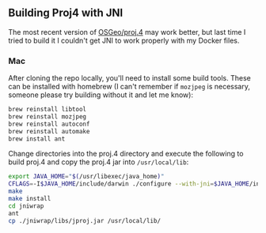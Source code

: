 ## Building Proj4 with JNI
The most recent version of [OSGeo/proj.4](https://github.com/OSGeo/proj.4) may work better, but last time I tried to build it I couldn't get JNI to work properly with my Docker files.

### Mac
After cloning the repo locally, you'll need to install some build tools. These can be installed with homebrew (I can't remember if `mozjpeg` is necessary, someone please try building without it and let me know):
```bash
brew reinstall libtool
brew reinstall mozjpeg
brew reinstall autoconf
brew reinstall automake
brew install ant
```

Change directories into the proj.4 directory and execute the following to build proj.4 and copy the proj.4 jar into `/usr/local/lib`:
```bash
export JAVA_HOME="$(/usr/libexec/java_home)"
CFLAGS=-I$JAVA_HOME/include/darwin ./configure --with-jni=$JAVA_HOME/include
make
make install
cd jniwrap
ant
cp ./jniwrap/libs/jproj.jar /usr/local/lib/
```
